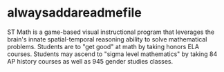# alwaysaddareadmefile
ST Math is a game-based visual instructional program that leverages the brain's innate spatial-temporal reasoning ability to solve mathematical problems.
Students are to "get good" at math by taking honors ELA courses.
Students may ascend to "sigma level mathematics" by taking 84 AP history courses as well as 945 gender studies classes.
